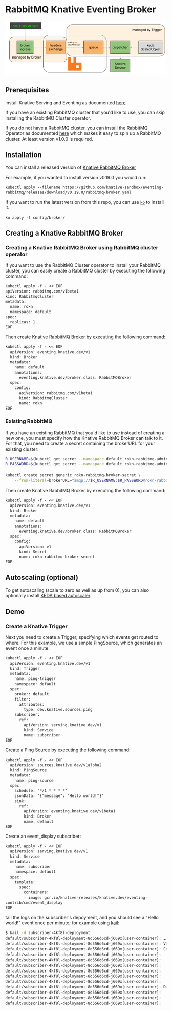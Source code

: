 # RabbitMQ Knative Eventing Broker

![RabbitMQ Broker for Knative Eventing](rabbitmq-knative-broker.png)

## Prerequisites

install Knative Serving and Eventing as documented
[here](https://knative.dev/docs/install/any-kubernetes-cluster/)

If you have an existing RabbitMQ cluster that you'd like to use, you can skip
installing the RabbitMQ Cluster operator.

If you do not have a RabbitMQ cluster, you can install the RabbitMQ Operator as
documented [here](https://github.com/rabbitmq/cluster-operator) which makes it
easy to spin up a RabbitMQ cluster. At least version v1.0.0 is required.

## Installation

You can install a released version of [Knative RabbitMQ
Broker](https://github.com/knative-sandbox/eventing-rabbitmq/releases/)

For example, if you wanted to install version v0.19.0 you would run:

```shell
kubectl apply --filename https://github.com/knative-sandbox/eventing-rabbitmq/releases/download/v0.19.0/rabbitmq-broker.yaml
```

If you want to run the latest version from this repo, you can use
[`ko`](https://github.com/google/ko) to install it.

```
ko apply -f config/broker/
```

## Creating a Knative RabbitMQ Broker

### Creating a Knative RabbitMQ Broker using RabbitMQ cluster operator

If you want to use the RabbitMQ Cluster operator to install your RabbitMQ
cluster, you can easily create a RabbitMQ cluster by executing the following
command:

```shell
kubectl apply -f - << EOF
apiVersion: rabbitmq.com/v1beta1
kind: RabbitmqCluster
metadata:
  name: rokn
  namespace: default
spec:
  replicas: 1
EOF
```

Then create Knative RabbitMQ Broker by executing the following command:

```shell
kubectl apply -f - << EOF
  apiVersion: eventing.knative.dev/v1
  kind: Broker
  metadata:
    name: default
    annotations:
      eventing.knative.dev/broker.class: RabbitMQBroker
  spec:
    config:
      apiVersion: rabbitmq.com/v1beta1
      kind: RabbitmqCluster
      name: rokn
EOF
```

### Existing RabbitMQ

If you have an existing RabbitMQ that you'd like to use instead of creating a
new one, you must specify how the Knative RabbitMQ Broker can talk to it. For
that, you need to create a secret containing the brokerURL for your existing
cluster:

```sh
R_USERNAME=$(kubectl get secret --namespace default rokn-rabbitmq-admin -o jsonpath="{.data.username}" | base64 --decode)
R_PASSWORD=$(kubectl get secret --namespace default rokn-rabbitmq-admin -o jsonpath="{.data.password}" | base64 --decode)

kubectl create secret generic rokn-rabbitmq-broker-secret \
    --from-literal=brokerURL="amqp://$R_USERNAME:$R_PASSWORD@rokn-rabbitmq-client.default:5672"
```

Then create Knative RabbitMQ Broker by executing the following command:

```shell
kubectl apply -f - << EOF
  apiVersion: eventing.knative.dev/v1
  kind: Broker
  metadata:
    name: default
    annotations:
      eventing.knative.dev/broker.class: RabbitMQBroker
  spec:
    config:
      apiVersion: v1
      kind: Secret
      name: rokn-rabbitmq-broker-secret
EOF
```

## Autoscaling (optional)

To get autoscaling (scale to zero as well as up from 0), you can also optionally
install [KEDA based
autoscaler](https://github.com/knative-sandbox/eventing-autoscaler-keda). 

## Demo

### Create a Knative Trigger

Next you need to create a Trigger, specifying which events get routed to
where. For this example, we use a simple PingSource, which generates an event
once a minute.

```
kubectl apply -f - << EOF
  apiVersion: eventing.knative.dev/v1
  kind: Trigger
  metadata:
    name: ping-trigger
    namespace: default
  spec:
    broker: default
    filter:
      attributes:
        type: dev.knative.sources.ping
    subscriber:
      ref:
        apiVersion: serving.knative.dev/v1
        kind: Service
        name: subscriber
EOF
```

Create a Ping Source by executing the following command:

```
kubectl apply -f - << EOF
  apiVersion: sources.knative.dev/v1alpha2
  kind: PingSource
  metadata:
    name: ping-source
  spec:
    schedule: "*/1 * * * *"
    jsonData: '{"message": "Hello world!"}'
    sink:
      ref:
        apiVersion: eventing.knative.dev/v1beta1
        kind: Broker
        name: default
EOF
```

Create an event_display subscriber:

```
kubectl apply -f - << EOF
  apiVersion: serving.knative.dev/v1
  kind: Service
  metadata:
    name: subscriber
    namespace: default
  spec:
    template:
      spec:
        containers:
        - image: gcr.io/knative-releases/knative.dev/eventing-contrib/cmd/event_display
EOF
```

tail the logs on the subscriber's depoyment, and you should see a "Hello world!"
event once per minute; for example using [kail](https://github.com/boz/kail):

```sh
$ kail -d subscriber-4kf8l-deployment
default/subscriber-4kf8l-deployment-8d556d6cd-j669x[user-container]: ☁️  cloudevents.Event
default/subscriber-4kf8l-deployment-8d556d6cd-j669x[user-container]: Validation: valid
default/subscriber-4kf8l-deployment-8d556d6cd-j669x[user-container]: Context Attributes,
default/subscriber-4kf8l-deployment-8d556d6cd-j669x[user-container]:   specversion: 1.0
default/subscriber-4kf8l-deployment-8d556d6cd-j669x[user-container]:   type: dev.knative.sources.ping
default/subscriber-4kf8l-deployment-8d556d6cd-j669x[user-container]:   source: /apis/v1/namespaces/default/pingsources/ping-source
default/subscriber-4kf8l-deployment-8d556d6cd-j669x[user-container]:   id: 1fec78d7-20c2-459f-ac5e-8a797ca7bcdd
default/subscriber-4kf8l-deployment-8d556d6cd-j669x[user-container]:   time: 2020-05-13T17:19:00.000374701Z
default/subscriber-4kf8l-deployment-8d556d6cd-j669x[user-container]:   datacontenttype: application/json
default/subscriber-4kf8l-deployment-8d556d6cd-j669x[user-container]: Data,
default/subscriber-4kf8l-deployment-8d556d6cd-j669x[user-container]:   {
default/subscriber-4kf8l-deployment-8d556d6cd-j669x[user-container]:     "message": "Hello world!"
default/subscriber-4kf8l-deployment-8d556d6cd-j669x[user-container]:   }
```
